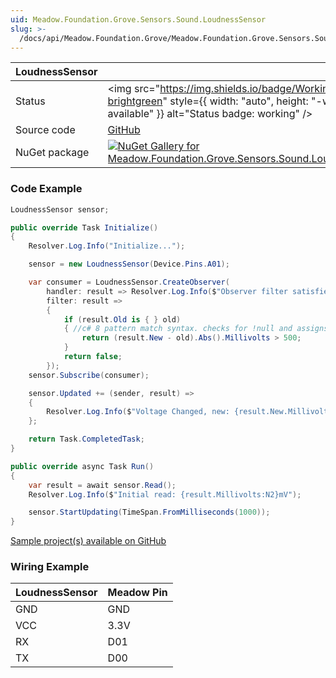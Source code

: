 ```yaml
---
uid: Meadow.Foundation.Grove.Sensors.Sound.LoudnessSensor
slug: >-
  /docs/api/Meadow.Foundation.Grove/Meadow.Foundation.Grove.Sensors.Sound.LoudnessSensor
---
```


| LoudnessSensor | |
|--------|--------|
| Status | <img src="https://img.shields.io/badge/Working-brightgreen" style={{ width: "auto", height: "-webkit-fill-available" }} alt="Status badge: working" /> |
| Source code | [GitHub](https://github.com/WildernessLabs/Meadow.Foundation.Grove/tree/main/Source/LoudnessSensor) |
| NuGet package | <a href="https://www.nuget.org/packages/Meadow.Foundation.Grove.Sensors.Sound.LoudnessSensor/" target="_blank"><img src="https://img.shields.io/nuget/v/Meadow.Foundation.Grove.Sensors.Sound.LoudnessSensor.svg?label=Meadow.Foundation.Grove.Sensors.Sound.LoudnessSensor" alt="NuGet Gallery for Meadow.Foundation.Grove.Sensors.Sound.LoudnessSensor" /></a> |

### Code Example

```csharp
LoudnessSensor sensor;

public override Task Initialize()
{
    Resolver.Log.Info("Initialize...");

    sensor = new LoudnessSensor(Device.Pins.A01);

    var consumer = LoudnessSensor.CreateObserver(
        handler: result => Resolver.Log.Info($"Observer filter satisfied: {result.New.Millivolts:N2}mV, old: {result.Old?.Millivolts:N2}mV"),
        filter: result =>
        {
            if (result.Old is { } old)
            { //c# 8 pattern match syntax. checks for !null and assigns var.
                return (result.New - old).Abs().Millivolts > 500;
            }
            return false;
        });
    sensor.Subscribe(consumer);

    sensor.Updated += (sender, result) =>
    {
        Resolver.Log.Info($"Voltage Changed, new: {result.New.Millivolts:N2}mV, old: {result.Old?.Millivolts:N2}mV");
    };

    return Task.CompletedTask;
}

public override async Task Run()
{
    var result = await sensor.Read();
    Resolver.Log.Info($"Initial read: {result.Millivolts:N2}mV");

    sensor.StartUpdating(TimeSpan.FromMilliseconds(1000));
}

```

[Sample project(s) available on GitHub](https://github.com/WildernessLabs/Meadow.Foundation.Grove/tree/main/Source/LoudnessSensor/Sample/LoudnessSensor_Sample)

### Wiring Example

| LoudnessSensor | Meadow Pin |
|--------|------------|
| GND    | GND        |
| VCC    | 3.3V       |
| RX     | D01        |
| TX     | D00        |
